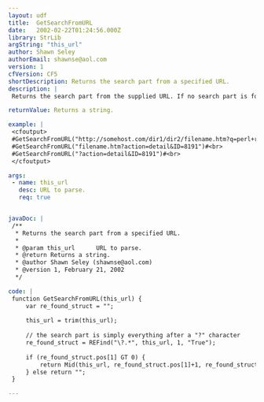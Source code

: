 ```yaml
---
layout: udf
title:  GetSearchFromURL
date:   2002-02-22T01:24:56.000Z
library: StrLib
argString: "this_url"
author: Shawn Seley
authorEmail: shawnse@aol.com
version: 1
cfVersion: CF5
shortDescription: Returns the search part from a specified URL.
description: |
 Returns the search part from the supplied URL. If no search part is found, then returns an empty string. Works with any protocol that follows the &quot;?searchpart&quot; syntax, most notably HTTP.

returnValue: Returns a string.

example: |
 <cfoutput>
 #GetSearchFromURL("http://somehost.com/dir1/dir2/filename.htm?q=perl+regular+expression")#<br>
 #GetSearchFromURL("filename.htm?action=detail&ID=8191")#<br>
 #GetSearchFromURL("?action=detail&ID=8191")#<br>
 </cfoutput>

args:
 - name: this_url
   desc: URL to parse.
   req: true


javaDoc: |
 /**
  * Returns the search part from a specified URL.
  * 
  * @param this_url      URL to parse. 
  * @return Returns a string. 
  * @author Shawn Seley (shawnse@aol.com) 
  * @version 1, February 21, 2002 
  */

code: |
 function GetSearchFromURL(this_url) {
     var re_found_struct = "";
     
     this_url = trim(this_url);
     
     // the search part is simply everything after a "?" character
     re_found_struct = REFind("\?.*", this_url, 1, "True");
     
     if (re_found_struct.pos[1] GT 0) {
         return Mid(this_url, re_found_struct.pos[1]+1, re_found_struct.len[1]);
     } else return "";
 }

---
```


